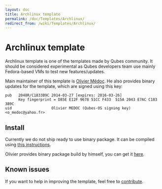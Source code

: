```yaml
---
layout: doc
title: Archlinux template
permalink: /doc/Templates/Archlinux/
redirect_from: /wiki/Templates/Archlinux/
---
```


Archlinux template
===============

Archlinux template is one of the templates made by Qubes community. It should
be considered experimental as Qubes developers team use mainly Fedora-based VMs
to test new features/updates.

Main maintainer of this template is [Olivier Médoc](mailto:o_medoc@yahoo.fr).
He also provides binary updates for the template, which are signed using this
key:

    pub   2048R/C1833B9C 2014-03-27 [expires: 2016-03-26]
          Key fingerprint = D85E E12F 9678 51CC F433  515A 2043 E7AC C183 3B9C
    uid                  Olivier MEDOC (Qubes-OS signing key) <o_medoc@yahoo.fr>


Install
-------

Currently we do not ship ready to use binary package. It can be compiled using
[this instructions](/doc/BuildingArchlinuxTemplate/).

Olivier provides binary package build by himself, you can get it [here](https://groups.google.com/d/msgid/qubes-devel/54CE3FB1.3050708%40yahoo.fr).

Known issues
------------

If you want to help in improving the template, feel free to [contribute](/doc/ContributingHowto/).

